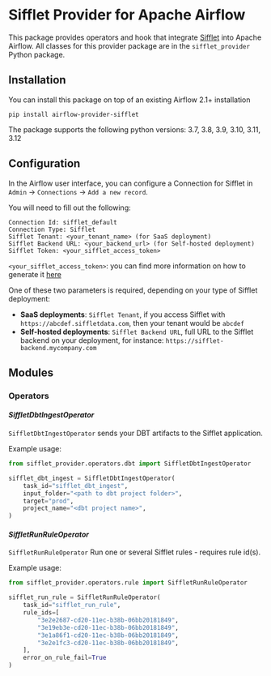 Sifflet Provider for Apache Airflow
=================================

This package provides operators and hook that integrate [Sifflet](https://www.siffletdata.com/) into Apache Airflow.
All classes for this provider package are in the `sifflet_provider` Python package.

## Installation

You can install this package on top of an existing Airflow 2.1+ installation

```shell
pip install airflow-provider-sifflet
```

The package supports the following python versions: 3.7, 3.8, 3.9, 3.10, 3.11, 3.12

## Configuration

In the Airflow user interface, you can configure a Connection for Sifflet in
`Admin` -> `Connections` -> `Add a new record`.

You will need to fill out the following:

    Connection Id: sifflet_default
    Connection Type: Sifflet
    Sifflet Tenant: <your_tenant_name> (for SaaS deployment)
    Sifflet Backend URL: <your_backend_url> (for Self-hosted deployment)
    Sifflet Token: <your_sifflet_access_token>

`<your_sifflet_access_token>`: you can find more information on how to generate it [here](https://docs.siffletdata.com/docs/generate-an-api-token)

One of these two parameters is required, depending on your type of Sifflet deployment:
- **SaaS deployments**: `Sifflet Tenant`, if you access Sifflet with `https://abcdef.siffletdata.com`, then your tenant would be `abcdef`
- **Self-hosted deployments**: `Sifflet Backend URL`, full URL to the Sifflet backend on your deployment, for instance: `https://sifflet-backend.mycompany.com`

## Modules

### Operators

#### _SiffletDbtIngestOperator_

`SiffletDbtIngestOperator` sends your DBT artifacts to the Sifflet application.

Example usage:

```python
from sifflet_provider.operators.dbt import SiffletDbtIngestOperator

sifflet_dbt_ingest = SiffletDbtIngestOperator(
    task_id="sifflet_dbt_ingest",
    input_folder="<path to dbt project folder>",
    target="prod",
    project_name="<dbt project name>",
)
```

#### _SiffletRunRuleOperator_

`SiffletRunRuleOperator` Run one or several Sifflet rules - requires rule id(s).

Example usage:

```python
from sifflet_provider.operators.rule import SiffletRunRuleOperator

sifflet_run_rule = SiffletRunRuleOperator(
    task_id="sifflet_run_rule",
    rule_ids=[
        "3e2e2687-cd20-11ec-b38b-06bb20181849",
        "3e19eb3e-cd20-11ec-b38b-06bb20181849",
        "3e1a86f1-cd20-11ec-b38b-06bb20181849",
        "3e2e1fc3-cd20-11ec-b38b-06bb20181849",
    ],
    error_on_rule_fail=True
)
```
